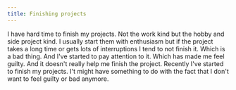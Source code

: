 ```yaml
---
title: Finishing projects
---
```


I have hard time to finish my projects. Not the work kind but the hobby and side project kind. I usually start them with enthusiasm but if the project takes a long time or gets lots of interruptions I tend to not finish it. Which is a bad thing. And I've started to pay attention to it. Which has made me feel guilty. And it doesn't really help me finish the project. Recently I've started to finish my projects. I't might have something to do with the fact that I don't want to feel guilty or bad anymore.  